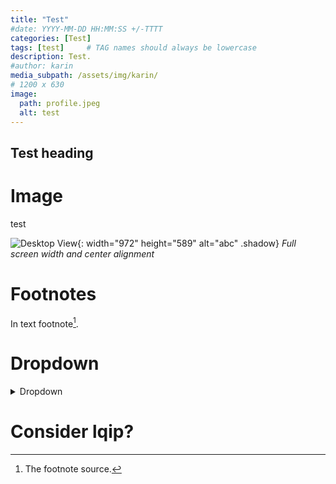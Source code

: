 ```yaml
---
title: "Test"
#date: YYYY-MM-DD HH:MM:SS +/-TTTT
categories: [Test]
tags: [test]     # TAG names should always be lowercase
description: Test.
#author: karin 
media_subpath: /assets/img/karin/
# 1200 x 630
image:
  path: profile.jpeg
  alt: test
---
```


## Test heading

# Image
test

![Desktop View](profile.jpeg){: width="972" height="589" alt="abc" .shadow}
_Full screen width and center alignment_

# Footnotes

In text footnote[^footnote].

[^footnote]: The footnote source.


# Dropdown

<details close>
<summary>Dropdown</summary>
<div style="border:1px solid #535353;border-radius: 7px;padding: 10px;margin: 5px;">
Drowpdown body
</div>
</details>


# Consider lqip?
